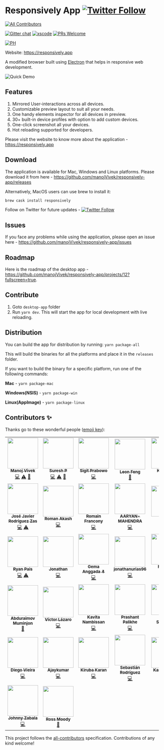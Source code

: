 # Responsively App [![Twitter Follow](https://img.shields.io/twitter/follow/ResponsivelyApp?style=social)](https://twitter.com/ResponsivelyApp)
<!-- ALL-CONTRIBUTORS-BADGE:START - Do not remove or modify this section -->
[![All Contributors](https://img.shields.io/badge/all_contributors-27-orange.svg?style=flat-square)](#contributors-)
<!-- ALL-CONTRIBUTORS-BADGE:END -->
[![Gitter chat](https://img.shields.io/gitter/room/badges/shields.svg)](https://gitter.im/responsively-app) [![xscode](https://img.shields.io/badge/Available%20on-xs%3Acode-blue?style=?style=plastic&logo=appveyor&logo=data:image/png;base64,iVBORw0KGgoAAAANSUhEUgAAAEAAAABACAMAAACdt4HsAAAAGXRFWHRTb2Z0d2FyZQBBZG9iZSBJbWFnZVJlYWR5ccllPAAAAAZQTFRF////////VXz1bAAAAAJ0Uk5T/wDltzBKAAAAlUlEQVR42uzXSwqAMAwE0Mn9L+3Ggtgkk35QwcnSJo9S+yGwM9DCooCbgn4YrJ4CIPUcQF7/XSBbx2TEz4sAZ2q1RAECBAiYBlCtvwN+KiYAlG7UDGj59MViT9hOwEqAhYCtAsUZvL6I6W8c2wcbd+LIWSCHSTeSAAECngN4xxIDSK9f4B9t377Wd7H5Nt7/Xz8eAgwAvesLRjYYPuUAAAAASUVORK5CYII=)](https://xscode.com/manojvivek/responsively-app) [![PRs Welcome](https://img.shields.io/badge/PRs-welcome-brightgreen.svg?style=flat-square)](https://github.com/manojVivek/responsively-app/issues)

[![PH](https://api.producthunt.com/widgets/embed-image/v1/top-post-badge.svg?post_id=200375&theme=light&period=daily)](https://www.producthunt.com/posts/responsively?utm_source=badge-top-post-badge&utm_medium=badge&utm_souce=badge-responsively)

Website: https://responsively.app


A modified browser built using [Electron](https://www.electronjs.org/) that helps in responsive web development. 

![Quick Demo](https://responsively.app/assets/img/responsively-app.gif)

## Features
1. Mirrored User-interactions across all devices.
2. Customizable preview layout to suit all your needs.
3. One handy elements inspector for all devices in preview.
4. 30+ built-in device profiles with option to add custom devices.
5. One-click screenshot all your devices.
6. Hot reloading supported for developers.

Please visit the website to know more about the application - https://responsively.app


## Download
The application is available for Mac, Windows and Linux platforms. Please download it from here - https://github.com/manojVivek/responsively-app/releases

Alternatively, MacOS users can use brew to install it:
```bash
brew cask install responsively
```

Follow on Twitter for future updates - [![Twitter Follow](https://img.shields.io/twitter/follow/ResponsivelyApp?style=social)](https://twitter.com/ResponsivelyApp)

## Issues
If you face any problems while using the application, please open an issue here - https://github.com/manojVivek/responsively-app/issues

## Roadmap
Here is the roadmap of the desktop app - https://github.com/manojVivek/responsively-app/projects/12?fullscreen=true.

## Contribute
1. Goto `desktop-app` folder
2. Run `yarn dev`. This will start the app for local development with live reloading.

## Distribution
You can build the app for distribution by running:
```yarn package-all```

This will build the binaries for all the platforms and place it in the `releases` folder.

If you want to build the binary for a specific platform, run one of the following commands:

**Mac** - ```yarn package-mac```

**Windows(NSIS)** - ```yarn package-win```

**Linux(AppImage)** - ```yarn package-linux```

## Contributors ✨

Thanks go to these wonderful people ([emoji key](https://allcontributors.org/docs/en/emoji-key)):

<!-- ALL-CONTRIBUTORS-LIST:START - Do not remove or modify this section -->
<!-- prettier-ignore-start -->
<!-- markdownlint-disable -->
<table>
  <tr>
    <td align="center"><a href="http://twitter.com/vivek_jonam"><img src="https://avatars1.githubusercontent.com/u/1283424?v=4" width="100px;" alt=""/><br /><sub><b>Manoj Vivek</b></sub></a><br /><a href="https://github.com/manojVivek/responsively-app/commits?author=manojVivek" title="Code">💻</a> <a href="https://github.com/manojVivek/responsively-app/commits?author=manojVivek" title="Tests">⚠️</a> <a href="#projectManagement-manojVivek" title="Project Management">📆</a></td>
    <td align="center"><a href="https://github.com/esprush"><img src="https://avatars0.githubusercontent.com/u/26249498?v=4" width="100px;" alt=""/><br /><sub><b>Suresh P</b></sub></a><br /><a href="https://github.com/manojVivek/responsively-app/commits?author=esprush" title="Code">💻</a> <a href="https://github.com/manojVivek/responsively-app/commits?author=esprush" title="Tests">⚠️</a> <a href="#projectManagement-esprush" title="Project Management">📆</a></td>
    <td align="center"><a href="https://github.com/sprabowo"><img src="https://avatars2.githubusercontent.com/u/11748183?v=4" width="100px;" alt=""/><br /><sub><b>Sigit Prabowo</b></sub></a><br /><a href="https://github.com/manojVivek/responsively-app/commits?author=sprabowo" title="Code">💻</a></td>
    <td align="center"><a href="https://github.com/leon0707"><img src="https://avatars1.githubusercontent.com/u/523684?v=4" width="100px;" alt=""/><br /><sub><b>Leon Feng</b></sub></a><br /><a href="https://github.com/manojVivek/responsively-app/commits?author=leon0707" title="Documentation">📖</a></td>
    <td align="center"><a href="https://github.com/kishoreio"><img src="https://avatars2.githubusercontent.com/u/30261988?v=4" width="100px;" alt=""/><br /><sub><b>Kishore S</b></sub></a><br /><a href="https://github.com/manojVivek/responsively-app/commits?author=kishoreio" title="Code">💻</a></td>
  </tr>
  <tr>
    <td align="center"><a href="https://jjavierdguezas.github.io"><img src="https://avatars2.githubusercontent.com/u/13673443?v=4" width="100px;" alt=""/><br /><sub><b>José Javier Rodríguez Zas</b></sub></a><br /><a href="https://github.com/manojVivek/responsively-app/commits?author=jjavierdguezas" title="Code">💻</a> <a href="https://github.com/manojVivek/responsively-app/commits?author=jjavierdguezas" title="Tests">⚠️</a></td>
    <td align="center"><a href="https://github.com/romanakash"><img src="https://avatars1.githubusercontent.com/u/40427975?v=4" width="100px;" alt=""/><br /><sub><b>Roman Akash</b></sub></a><br /><a href="https://github.com/manojVivek/responsively-app/commits?author=romanakash" title="Code">💻</a></td>
    <td align="center"><a href="https://github.com/RomainFrancony"><img src="https://avatars3.githubusercontent.com/u/22396965?v=4" width="100px;" alt=""/><br /><sub><b>Romain Francony</b></sub></a><br /><a href="https://github.com/manojVivek/responsively-app/commits?author=RomainFrancony" title="Code">💻</a></td>
    <td align="center"><a href="https://github.com/AARYAN-MAHENDRA"><img src="https://avatars1.githubusercontent.com/u/64866670?v=4" width="100px;" alt=""/><br /><sub><b>AARYAN-MAHENDRA</b></sub></a><br /><a href="https://github.com/manojVivek/responsively-app/commits?author=AARYAN-MAHENDRA" title="Code">💻</a></td>
    <td align="center"><a href="https://github.com/Nothing-Works"><img src="https://avatars3.githubusercontent.com/u/18606648?v=4" width="100px;" alt=""/><br /><sub><b>Andy</b></sub></a><br /><a href="https://github.com/manojVivek/responsively-app/commits?author=Nothing-Works" title="Code">💻</a></td>
  </tr>
  <tr>
    <td align="center"><a href="https://github.com/Kidcredo"><img src="https://avatars0.githubusercontent.com/u/15522605?v=4" width="100px;" alt=""/><br /><sub><b>Ryan Pais</b></sub></a><br /><a href="https://github.com/manojVivek/responsively-app/commits?author=Kidcredo" title="Code">💻</a> <a href="https://github.com/manojVivek/responsively-app/commits?author=Kidcredo" title="Tests">⚠️</a></td>
    <td align="center"><a href="https://grafikart.fr"><img src="https://avatars1.githubusercontent.com/u/395137?v=4" width="100px;" alt=""/><br /><sub><b>Jonathan</b></sub></a><br /><a href="https://github.com/manojVivek/responsively-app/commits?author=Grafikart" title="Code">💻</a></td>
    <td align="center"><a href="https://github.com/heygema"><img src="https://avatars1.githubusercontent.com/u/10743728?v=4" width="100px;" alt=""/><br /><sub><b>Gema Anggada ✌︎</b></sub></a><br /><a href="https://github.com/manojVivek/responsively-app/commits?author=heygema" title="Code">💻</a></td>
    <td align="center"><a href="https://github.com/jonathanurias96"><img src="https://avatars2.githubusercontent.com/u/57416786?v=4" width="100px;" alt=""/><br /><sub><b>jonathanurias96</b></sub></a><br /><a href="https://github.com/manojVivek/responsively-app/commits?author=jonathanurias96" title="Code">💻</a></td>
    <td align="center"><a href="https://falecci.dev"><img src="https://avatars2.githubusercontent.com/u/17703824?v=4" width="100px;" alt=""/><br /><sub><b>Federico Alecci</b></sub></a><br /><a href="https://github.com/manojVivek/responsively-app/commits?author=falecci" title="Code">💻</a></td>
  </tr>
  <tr>
    <td align="center"><a href="https://linkedin.com/in/muminjon-abduraimov/"><img src="https://avatars1.githubusercontent.com/u/24930020?v=4" width="100px;" alt=""/><br /><sub><b>Abduraimov Muminjon</b></sub></a><br /><a href="https://github.com/manojVivek/responsively-app/commits?author=MuminjonGuru" title="Documentation">📖</a></td>
    <td align="center"><a href="https://www.vlazaro.es/"><img src="https://avatars1.githubusercontent.com/u/38981659?v=4" width="100px;" alt=""/><br /><sub><b>Víctor Lázaro</b></sub></a><br /><a href="https://github.com/manojVivek/responsively-app/commits?author=vlazaroes" title="Code">💻</a></td>
    <td align="center"><a href="https://github.com/kvnam"><img src="https://avatars0.githubusercontent.com/u/3608742?v=4" width="100px;" alt=""/><br /><sub><b>Kavita Nambissan</b></sub></a><br /><a href="https://github.com/manojVivek/responsively-app/commits?author=kvnam" title="Code">💻</a></td>
    <td align="center"><a href="https://twitter.com/PrashantPalikhe"><img src="https://avatars0.githubusercontent.com/u/2657709?v=4" width="100px;" alt=""/><br /><sub><b>Prashant Palikhe</b></sub></a><br /><a href="https://github.com/manojVivek/responsively-app/commits?author=prashantpalikhe" title="Code">💻</a></td>
    <td align="center"><a href="https://github.com/jaunesarmiento"><img src="https://avatars1.githubusercontent.com/u/1166928?v=4" width="100px;" alt=""/><br /><sub><b>Jaune Sarmiento</b></sub></a><br /><a href="#content-jaunesarmiento" title="Content">🖋</a></td>
  </tr>
  <tr>
    <td align="center"><a href="https://github.com/diego-vieira"><img src="https://avatars2.githubusercontent.com/u/930792?v=4" width="100px;" alt=""/><br /><sub><b>Diego Vieira</b></sub></a><br /><a href="https://github.com/manojVivek/responsively-app/commits?author=diego-vieira" title="Code">💻</a></td>
    <td align="center"><a href="https://github.com/pajaydev"><img src="https://avatars0.githubusercontent.com/u/21375014?v=4" width="100px;" alt=""/><br /><sub><b>Ajaykumar</b></sub></a><br /><a href="https://github.com/manojVivek/responsively-app/commits?author=pajaydev" title="Code">💻</a></td>
    <td align="center"><a href="https://github.com/kirubakarthikeyan"><img src="https://avatars0.githubusercontent.com/u/38885946?v=4" width="100px;" alt=""/><br /><sub><b>Kiruba Karan</b></sub></a><br /><a href="https://github.com/manojVivek/responsively-app/commits?author=kirubakarthikeyan" title="Code">💻</a></td>
    <td align="center"><a href="https://github.com/sebasrodriguez"><img src="https://avatars1.githubusercontent.com/u/1605931?v=4" width="100px;" alt=""/><br /><sub><b>Sebastián Rodríguez</b></sub></a><br /><a href="https://github.com/manojVivek/responsively-app/commits?author=sebasrodriguez" title="Code">💻</a></td>
    <td align="center"><a href="https://github.com/karthick3018"><img src="https://avatars1.githubusercontent.com/u/47154512?v=4" width="100px;" alt=""/><br /><sub><b>Karthick Raja</b></sub></a><br /><a href="https://github.com/manojVivek/responsively-app/commits?author=karthick3018" title="Code">💻</a></td>
  </tr>
  <tr>
    <td align="center"><a href="https://github.com/jzabala"><img src="https://avatars0.githubusercontent.com/u/1315054?v=4" width="100px;" alt=""/><br /><sub><b>Johnny Zabala</b></sub></a><br /><a href="https://github.com/manojVivek/responsively-app/commits?author=jzabala" title="Code">💻</a></td>
    <td align="center"><a href="http://rossmoody.com"><img src="https://avatars0.githubusercontent.com/u/29072694?v=4" width="100px;" alt=""/><br /><sub><b>Ross Moody</b></sub></a><br /><a href="#design-rossmoody" title="Design">🎨</a></td>
  </tr>
</table>

<!-- markdownlint-enable -->
<!-- prettier-ignore-end -->
<!-- ALL-CONTRIBUTORS-LIST:END -->

This project follows the [all-contributors](https://github.com/all-contributors/all-contributors) specification. Contributions of any kind welcome!
